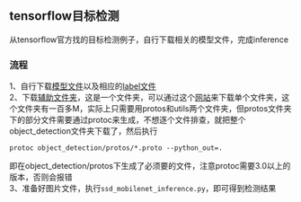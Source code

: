 ## tensorflow目标检测
从tensorflow官方找的目标检测例子，自行下载相关的模型文件，完成inference
### 流程
1、自行下载[模型文件](https://github.com/tensorflow/models/blob/master/research/object_detection/g3doc/detection_model_zoo.md)以及相应的[label文件](https://github.com/tensorflow/models/tree/master/research/object_detection/data)  
2、下载[辅助文件夹](https://github.com/tensorflow/models/tree/master/research/object_detection)，这是一个文件夹，可以通过这个[网站](https://minhaskamal.github.io/DownGit/#/home)来下载单个文件夹，这个文件夹有一百多M，实际上只需要用protos和utils两个文件夹，但protos文件夹下的部分文件需要通过protoc来生成，不想逐个文件排查，就把整个object_detection文件夹下载了，然后执行
```
protoc object_detection/protos/*.proto --python_out=.
```
即在object_detection/protos下生成了必须要的文件，注意protoc需要3.0以上的版本，否则会报错  
3、准备好图片文件，执行```ssd_mobilenet_inference.py```，即可得到检测结果
